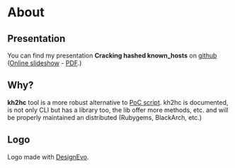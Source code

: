 # About

## Presentation

You can find my presentation **Cracking hashed known_hosts** on [github](https://github.com/Acceis/prez-known_hosts) ([Online slideshow](https://acceis.github.io/prez-known_hosts/) - [PDF](https://github.com/Acceis/prez-known_hosts/releases/download/v1.0.0/slides.pdf).)

## Why?

**kh2hc** tool is a more robust alternative to [PoC script](https://github.com/chris408/known_hosts-hashcat/blob/master/kh-converter.py). kh2hc is documented, is not only CLI but has a library too, the lib offer more methods, etc. and will be properly maintained an distributed (Rubygems, BlackArch, etc.)

## Logo

Logo made with [DesignEvo](https://www.designevo.com).
